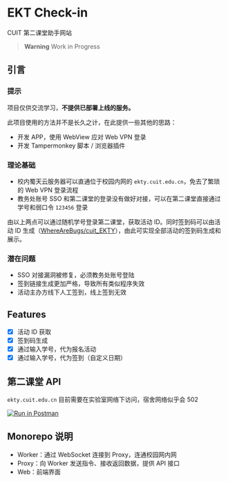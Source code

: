 # EKT Check-in

CUIT 第二课堂助手网站

> **Warning**
> Work in Progress

## 引言

### 提示

项目仅供交流学习，**不提供已部署上线的服务。**

此项目使用的方法并不是长久之计，在此提供一些其他的思路：

- 开发 APP，使用 WebView 应对 Web VPN 登录
- 开发 Tampermonkey 脚本 / 浏览器插件

### 理论基础

- 校内蜀天云服务器可以直通位于校园内网的 `ekty.cuit.edu.cn`，免去了繁琐的 Web VPN 登录流程
- 教务处账号 SSO 和第二课堂的登录没有做好对接，可以在第二课堂直接通过学号和弱口令 `123456` 登录

由以上两点可以通过随机学号登录第二课堂，获取活动 ID。同时签到码可以由活动 ID 生成（[WhereAreBugs/cuit_EKTY](https://github.com/WhereAreBugs/cuit_EKTY)），由此可实现全部活动的签到码生成和展示。

### 潜在问题

- SSO 对接漏洞被修复，必须教务处账号登陆
- 签到链接生成更加严格，导致所有类似程序失效
- 活动主办方线下人工签到，线上签到无效

## Features

- [x] 活动 ID 获取
- [x] 签到码生成
- [x] 通过输入学号，代为报名活动
- [x] 通过输入学号，代为签到（自定义日期）

## 第二课堂 API

`ekty.cuit.edu.cn` 目前需要在实验室网络下访问，宿舍网络似乎会 502

[![Run in Postman](https://run.pstmn.io/button.svg)](https://app.getpostman.com/run-collection/8280409-4f278737-3f48-4fe4-abb8-f10d6526c2fa?action=collection%2Ffork&source=rip_markdown&collection-url=entityId%3D8280409-4f278737-3f48-4fe4-abb8-f10d6526c2fa%26entityType%3Dcollection%26workspaceId%3D9475b716-cc00-4b2c-a157-84c2982631a4)

## Monorepo 说明

- Worker：通过 WebSocket 连接到 Proxy，连通校园网内网
- Proxy：向 Worker 发送指令、接收返回数据，提供 API 接口
- Web：前端界面
